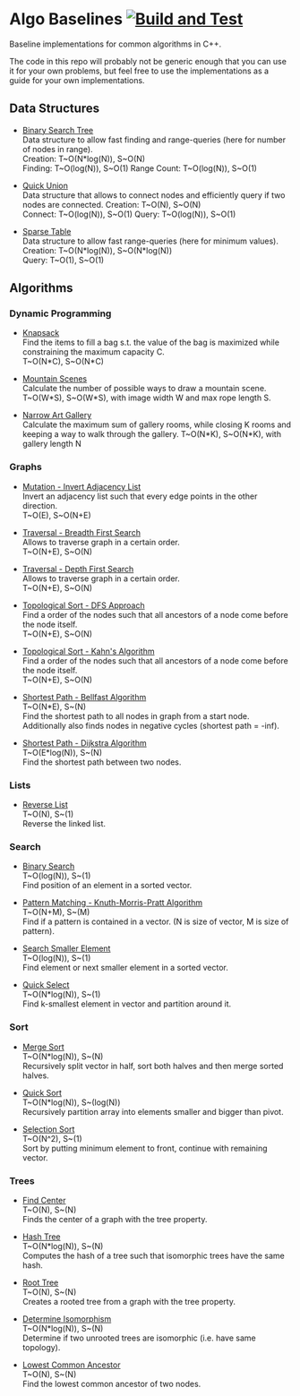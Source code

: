 # Algo Baselines [![Build and Test](https://github.com/lgulich/algo_baselines/actions/workflows/build_and_test.yml/badge.svg)](https://github.com/lgulich/algo_baselines/actions/workflows/build_and_test.yml)

Baseline implementations for common algorithms in C++.

The code in this repo will probably not be generic enough that you can use it
for your own problems, but feel free to use the implementations as a guide for
your own implementations.

## Data Structures

* [Binary Search Tree](include/data_structures/binary_search_tree.h)<br>
  Data structure to allow fast finding and range-queries (here for number of
  nodes in range).<br>
  Creation: T\~O(N\*log(N)), S\~O(N)<br>
  Finding: T\~O(log(N)), S\~O(1)
  Range Count: T\~O(log(N)), S\~O(1)

* [Quick Union](include/data_structures/quick_union.h)<br>
  Data structure that allows to connect nodes and efficiently query if two nodes
  are connected.
  Creation: T\~O(N), S\~O(N)<br>
  Connect: T\~O(log(N)), S\~O(1)
  Query: T\~O(log(N)), S\~O(1)

* [Sparse Table](include/data_structures/sparse_table.h)<br>
  Data structure to allow fast range-queries (here for minimum values).<br>
  Creation: T\~O(N\*log(N)), S\~O(N\*log(N))<br>
  Query: T\~O(1), S\~O(1)


## Algorithms

### Dynamic Programming

* [Knapsack](include/dynamic_programming/knapsack.h)<br>
  Find the items to fill a bag s.t. the value of the bag is maximized while
  constraining the maximum capacity C.<br>
  T\~O(N\*C), S\~O(N\*C)

* [Mountain Scenes](include/dynamic_programming/mountain_scenes.h)<br>
  Calculate the number of possible ways to draw a mountain scene.<br>
  T\~O(W\*S), S\~O(W\*S), with image width W and max rope length S.

* [Narrow Art Gallery](include/dynamic_programming/narrow_art_gallery.h)<br>
  Calculate the maximum sum of gallery rooms, while closing K rooms and keeping
  a way to walk through the gallery.
  T\~O(N\*K), S\~O(N\*K), with gallery length N

### Graphs

* [Mutation - Invert Adjacency List](include/graph/mutation.h)<br>
  Invert an adjacency list such that every edge points in the other
  direction.<br>
  T\~O(E), S\~O(N+E)

* [Traversal - Breadth First Search](include/graph/traversal.h)<br>
  Allows to traverse graph in a certain order.<br>
  T\~O(N+E), S\~O(N)

* [Traversal - Depth First Search](include/graph/traversal.h)<br>
  Allows to traverse graph in a certain order.<br>
  T\~O(N+E), S\~O(N)

* [Topological Sort - DFS Approach](include/graph/topological_sort.h)<br>
  Find a order of the nodes such that all ancestors of a node come before the
  node itself.<br>
  T\~O(N+E), S\~O(N)

* [Topological Sort - Kahn's Algorithm](include/graph/topological_sort.h)<br>
  Find a order of the nodes such that all ancestors of a node come before the
  node itself.<br>
  T\~O(N+E), S\~O(N)

* [Shortest Path - Bellfast Algorithm](include/graph/shortest_path.h)<br>
  T\~O(N\*E), S\~(N)<br>
  Find the shortest path to all nodes in graph from a start node. Additionally
  also finds nodes in negative cycles (shortest path = -inf).

* [Shortest Path - Dijkstra Algorithm](include/graph/shortest_path.h)<br>
  T\~O(E\*log(N)), S\~(N)<br>
  Find the shortest path between two nodes.

### Lists

* [Reverse List](include/list/reverse_list.h)<br>
  T\~O(N), S\~(1)<br>
  Reverse the linked list.

### Search

* [Binary Search](include/search/binary_search.h)<br>
  T\~O(log(N)), S\~(1)<br>
  Find position of an element in a sorted vector.

* [Pattern Matching - Knuth-Morris-Pratt Algorithm](include/search/search_pattern_kmp.h)<br>
  T\~O(N+M), S\~(M)<br>
  Find if a pattern is contained in a vector. (N is size of vector, M is size of
  pattern).

* [Search Smaller Element](include/search/search_smaller_element.h)<br>
  T\~O(log(N)), S\~(1)<br>
  Find element or next smaller element in a sorted vector.

* [Quick Select](include/search/quick_select.h)<br>
  T\~O(N\*log(N)), S\~(1)<br>
  Find k-smallest element in vector and partition around it.

### Sort

* [Merge Sort](include/sort/merge_sort.h)<br>
  T\~O(N\*log(N)), S\~(N)<br>
  Recursively split vector in half, sort both halves and then merge sorted
  halves.

* [Quick Sort](include/sort/quick_sort.h)<br>
  T\~O(N\*log(N)), S\~(log(N))<br>
  Recursively partition array into elements smaller and bigger than pivot.

* [Selection Sort](include/sort/selection_sort.h)<br>
  T\~O(N^2), S\~(1)<br>
  Sort by putting minimum element to front, continue with remaining vector.

### Trees

* [Find Center](include/tree/find_center.h)<br>
  T\~O(N), S\~(N)<br>
  Finds the center of a graph with the tree property.

* [Hash Tree](include/tree/hash_tree.h)<br>
  T\~O(N\*log(N)), S\~(N)<br>
  Computes the hash of a tree such that isomorphic trees have the same hash.

* [Root Tree](include/tree/root_tree.h)<br>
  T\~O(N), S\~(N)<br>
  Creates a rooted tree from a graph with the tree property.

* [Determine Isomorphism](include/tree/is_isomorphic.h)<br>
  T\~O(N\*log(N)), S\~(N)<br>
  Determine if two unrooted trees are isomorphic (i.e. have same topology).

* [Lowest Common Ancestor](include/tree/lowest_common_ancestor.h)<br>
  T\~O(N), S\~(N)<br>
  Find the lowest common ancestor of two nodes.
